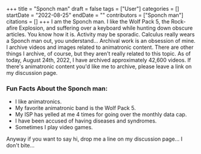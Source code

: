 +++
title = "Sponch man"
draft = false
tags = ["User"]
categories = []
startDate = "2022-08-25"
endDate = ""
contributors = ["Sponch man"]
citations = []
+++
I am the Sponch man. I like the Wolf Pack 5, the Rock-afire Explosion, and suffering over a keyboard while hunting down obscure articles. You know how it is.
Activity may be sporadic. Calculus really wears a Sponch man out, you understand...
Archival work is an obsession of mine. I archive videos and images related to animatronic content. There are other things I archive, of course, but they aren't really related to this topic. As of today, August 24th, 2022, I have archived approximately 42,600 videos. If there's animatronic content you'd like me to archive, please leave a link on my discussion page.

### Fun Facts About the Sponch man:

- I like animatronics.
- My favorite animatronic band is the Wolf Pack 5.
- My ISP has yelled at me 4 times for going over the monthly data cap.
- I have been accused of having diseases and syndromes.
- Sometimes I play video games.

Anyway if you want to say hi, drop me a line on my discussion page... I don't bite...
